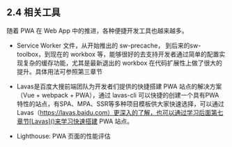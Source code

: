 ## 2.4 相关工具

随着 PWA 在 Web App 中的推进，各种便捷开发工具也越来越多。

- Service Worker 文件，从开始推出的 sw-precache， 到后来的sw-toolbox，到现在的 workbox 等，能够很好的去支持开发者通过简单的配置实现复杂的缓存功能，尤其是最新退出的 workbox 在代码扩展性上做了很大的提升。具体用法可参照第三章节[]()

- Lavas是百度大搜前端团队为开发者们提供的快捷搭建 PWA 站点的解决方案（Vue + webpack + PWA），通过 lavas-cli 可以快捷的创建一个具有PWA 特性的站点，有SPA、MPA、SSR等多种项目模板供大家快速选择，可以通过 Lavas（https://lavas.baidu.com）更深入的了解，也可以通过学习后面第七章节[Lavas]()来学习快速搭建 PWA 站点。

- Lighthouse: PWA 页面的性能评估


